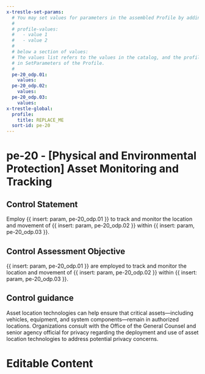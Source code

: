 ```yaml
---
x-trestle-set-params:
  # You may set values for parameters in the assembled Profile by adding
  #
  # profile-values:
  #   - value 1
  #   - value 2
  #
  # below a section of values:
  # The values list refers to the values in the catalog, and the profile-values represent values
  # in SetParameters of the Profile.
  #
  pe-20_odp.01:
    values:
  pe-20_odp.02:
    values:
  pe-20_odp.03:
    values:
x-trestle-global:
  profile:
    title: REPLACE_ME
  sort-id: pe-20
---
```


# pe-20 - \[Physical and Environmental Protection\] Asset Monitoring and Tracking

## Control Statement

Employ {{ insert: param, pe-20_odp.01 }} to track and monitor the location and movement of {{ insert: param, pe-20_odp.02 }} within {{ insert: param, pe-20_odp.03 }}.

## Control Assessment Objective

{{ insert: param, pe-20_odp.01 }} are employed to track and monitor the location and movement of {{ insert: param, pe-20_odp.02 }} within {{ insert: param, pe-20_odp.03 }}.

## Control guidance

Asset location technologies can help ensure that critical assets—including vehicles, equipment, and system components—remain in authorized locations. Organizations consult with the Office of the General Counsel and senior agency official for privacy regarding the deployment and use of asset location technologies to address potential privacy concerns.

# Editable Content

<!-- Make additions and edits below -->
<!-- The above represents the contents of the control as received by the profile, prior to additions. -->
<!-- If the profile makes additions to the control, they will appear below. -->
<!-- The above markdown may not be edited but you may edit the content below, and/or introduce new additions to be made by the profile. -->
<!-- If there is a yaml header at the top, parameter values may be edited. Use --set-parameters to incorporate the changes during assembly. -->
<!-- The content here will then replace what is in the profile for this control, after running profile-assemble. -->
<!-- The current profile has no added parts for this control, but you may add new ones here. -->
<!-- Each addition must have a heading either of the form ## Control my_addition_name -->
<!-- or ## Part a. (where the a. refers to one of the control statement labels.) -->
<!-- "## Control" parts are new parts added after the statement part. -->
<!-- "## Part" parts are new parts added into the top-level statement part with that label. -->
<!-- Subparts may be added with nested hash levels of the form ### My Subpart Name -->
<!-- underneath the parent ## Control or ## Part being added -->
<!-- See https://ibm.github.io/compliance-trestle/tutorials/ssp_profile_catalog_authoring/ssp_profile_catalog_authoring for guidance. -->
